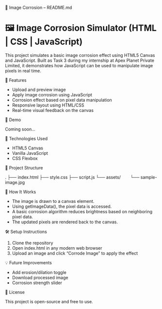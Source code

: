 📁 Image Corrosion – README.md

# 🖼 Image Corrosion Simulator (HTML | CSS | JavaScript)

This project simulates a basic image corrosion effect using HTML5 Canvas and JavaScript. Built as Task 3 during my internship at Apex Planet Private Limited, it demonstrates how JavaScript can be used to manipulate image pixels in real time.

🔧 Features

* Upload and preview image
* Apply image corrosion using JavaScript
* Corrosion effect based on pixel data manipulation
* Responsive layout using HTML/CSS
* Real-time visual feedback on the canvas

📸 Demo

Coming soon...

🚀 Technologies Used

* HTML5 Canvas
* Vanilla JavaScript
* CSS Flexbox

📁 Project Structure

.
├── index.html
├── style.css
├── script.js
└── assets/
  └── sample-image.jpg

🧪 How It Works

* The image is drawn to a canvas element.
* Using getImageData(), the pixel data is accessed.
* A basic corrosion algorithm reduces brightness based on neighboring pixel data.
* The updated pixels are rendered back to the canvas.

🛠 Setup Instructions

1. Clone the repository
2. Open index.html in any modern web browser
3. Upload an image and click “Corrode Image” to apply the effect

💡 Future Improvements

* Add erosion/dilation toggle
* Download processed image
* Corrosion strength slider

📜 License

This project is open-source and free to use.
